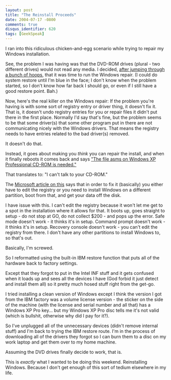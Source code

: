 ```yaml
---
layout: post
title: "The Reinstall Proceeds"
date: 2004-07-17 -0800
comments: true
disqus_identifier: 620
tags: [GeekSpeak]
---
```

I ran into this ridiculous chicken-and-egg scenario while trying to
repair my Windows installation.

 See, the problem I was having was that the DVD-ROM drives (plural - two
different drives) would not read any media. I decided, [after jumping
through a bunch of
hoops](/archive/2004/07/17/dvd-drives-not-working.aspx), that it was
time to run the Windows repair. (I could do system restore until I'm
blue in the face; I don't know when the problem started, so I don't know
how far back I should go, or even if I still have a good restore point.
Bah.)

 Now, here's the real killer on the Windows repair: If the problem
you're having is with some sort of registry entry or driver thing, it
doesn't fix it. That is, it doesn't undo registry entries for you or
repair files it didn't put there in the first place. Normally I'd say
that's fine, but the problem seems to be that some driver(s) that some
other program put in there are not communicating nicely with the Windows
drivers. That means the registry needs to have entries related to the
bad driver(s) removed.

 It doesn't do that.

 Instead, it goes about making you *think* you can repair the install,
and when it finally reboots it comes back and says ["The file asms on
Windows XP Professional CD-ROM is
needed."](http://support.microsoft.com/default.aspx?scid=kb;EN-US;Q311755)

 That translates to: "I can't talk to your CD-ROM."

 The [Microsoft article on
this](http://support.microsoft.com/default.aspx?scid=kb;EN-US;Q311755)
says that in order to fix it (basically) you either have to edit the
registry or you need to install Windows on a different partition, boot
from that, and get your data off the disk.

 I have issue with this. I can't edit the registry because it won't let
me get to a spot in the installation where it allows for that. It boots
up, goes straight to setup - do not stop at GO, do not collect $200 -
and pops up the error. Safe mode doesn't work - it thinks it's in setup.
Command prompt doesn't work - it thinks it's in setup. Recovery console
doesn't work - you can't edit the registry from there. I don't have any
other partitions to install Windows to, so that's out.

 Basically, I'm screwed.

 So I reformatted using the built-in IBM restore function that puts all
of the hardware back to factory settings.

 Except that they forgot to put in the Intel INF stuff and it gets
confused when it loads up and sees all the devices I have (God forbid it
just detect and install them all) so it pretty much hosed stuff right
from the get-go.

 I tried installing a clean version of Windows except I think the
version I got from the IBM factory was a volume license version - the
sticker on the side of the machine (with the license and serial number
and all that) has a Windows XP Pro key... but my Windows XP Pro disc
tells me it's not valid (which is bullshit, otherwise why did I pay for
it?).

 So I've unplugged all of the unnecessary devices (didn't remove
internal stuff) and I'm back to trying the IBM restore route. I'm in the
process of downloading all of the drivers they forgot so I can burn them
to a disc on my work laptop and get them over to my home machine.

 Assuming the DVD drives finally decide to work, that is.

 This is *exactly* what I wanted to be doing this weekend. Reinstalling
Windows. Because I don't get enough of this sort of tedium elsewhere in
my life.
